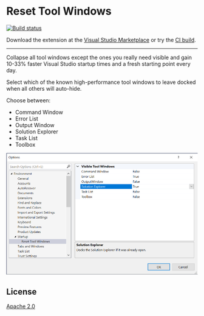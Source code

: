 # Reset Tool Windows

[![Build status](https://ci.appveyor.com/api/projects/status/fb4rkem5vayl1u5q?svg=true)](https://ci.appveyor.com/project/madskristensen/resettoolwindows)

Download the extension at the
[Visual Studio Marketplace](https://marketplace.visualstudio.com/items?itemName=MadsKristensen.CodeCleanupOnSave)
or try the
[CI build](http://vsixgallery.com/extension/MadsKristensen.ResetToolWindow/).

---------------------------------------

Collapse all tool windows except the ones you really need visible and gain 10-33% faster Visual Studio startup times and a fresh starting point every day.

Select which of the known high-performance tool windows to leave docked when all others will auto-hide. 

Choose between:

* Command Window
* Error List
* Output Window
* Solution Explorer
* Task List
* Toolbox

![Options](art/options.png)

## License
[Apache 2.0](LICENSE)
